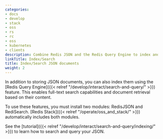```yaml
---
categories:
- docs
- develop
- stack
- oss
- rs
- rc
- oss
- kubernetes
- clients
description: Combine Redis JSON and the Redis Query Engine to index and search JSON documents
linkTitle: Index/Search
title: Index/Search JSON documents
weight: 2
---
```


In addition to storing JSON documents, you can also index them using the [Redis Query Engine]({{< relref "/develop/interact/search-and-query/" >}}) feature. This enables full-text search capabilities and document retrieval based on their content.

To use these features, you must install two modules: RedisJSON and RediSearch. [Redis Stack]({{< relref "/operate/oss_and_stack/" >}}) automatically includes both modules.

See the [tutorial]({{< relref "/develop/interact/search-and-query/indexing/" >}}) to learn how to search and query your JSON.